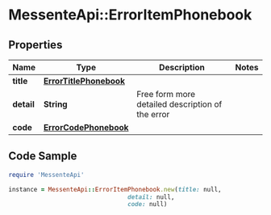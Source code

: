 # MessenteApi::ErrorItemPhonebook

## Properties

Name | Type | Description | Notes
------------ | ------------- | ------------- | -------------
**title** | [**ErrorTitlePhonebook**](ErrorTitlePhonebook.md) |  | 
**detail** | **String** | Free form more detailed description of the error | 
**code** | [**ErrorCodePhonebook**](ErrorCodePhonebook.md) |  | 

## Code Sample

```ruby
require 'MessenteApi'

instance = MessenteApi::ErrorItemPhonebook.new(title: null,
                                 detail: null,
                                 code: null)
```


